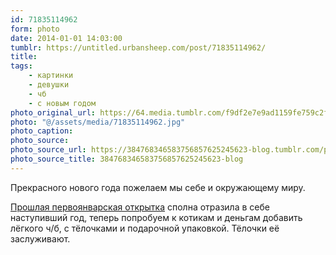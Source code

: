 ```yaml
---
id: 71835114962
form: photo
date: 2014-01-01 14:03:00
tumblr: https://untitled.urbansheep.com/post/71835114962/
title:
tags:
    - картинки
    - девушки
    - чб
    - с новым годом
photo_original_url: https://64.media.tumblr.com/f9df2e7e9ad1159fe759c2f330b5d95d/tumblr_mop6y1Pzjl1qctjqko1_1280.jpg
photo: "@/assets/media/71835114962.jpg"
photo_caption:
photo_source:
photo_source_url: https://384768346583756857625245623-blog.tumblr.com/post/53442508972
photo_source_title: 384768346583756857625245623-blog
---
```


<p>Прекрасного нового года пожелаем мы себе и окружающему миру.</p>

<p><a href="http://untitled.urbansheep.com/post/39400139469">Прошлая первоянварская открытка</a> сполна отразила в себе наступивший год, теперь попробуем к котикам и деньгам добавить лёгкого ч/б, с тёлочками и подарочной упаковкой. Тёлочки её заслуживают.</p>
